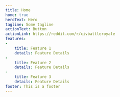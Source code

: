 ```yaml
---
title: Home
home: true
heroText: Hero
tagline: Some tagline
actionText: Button
actionLink: https://reddit.com/r/civbattleroyale
features:
-
    title: Feature 1
    details: Feature Details
-
    title: Feature 2
    details: Feature Details
-
    title: Feature 3
    details: Feature Details
footer: This is a footer
---
```

